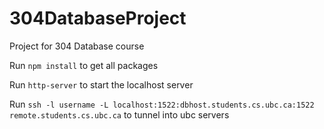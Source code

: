 # 304DatabaseProject

Project for 304 Database course

Run ```npm install``` to get all packages

Run ```http-server``` to start the localhost server

Run ```
ssh -l username -L localhost:1522:dbhost.students.cs.ubc.ca:1522 remote.students.cs.ubc.ca ```
to tunnel into ubc servers